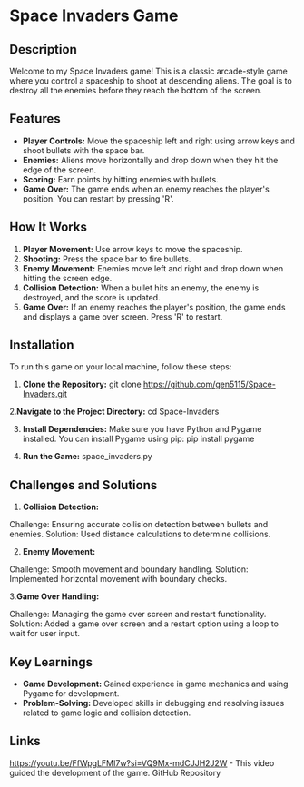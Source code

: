 # Space Invaders Game

## Description

Welcome to my Space Invaders game! This is a classic arcade-style game where you control a spaceship to shoot at descending aliens. The goal is to destroy all the enemies before they reach the bottom of the screen.

## Features

- **Player Controls:** Move the spaceship left and right using arrow keys and shoot bullets with the space bar.
- **Enemies:** Aliens move horizontally and drop down when they hit the edge of the screen.
- **Scoring:** Earn points by hitting enemies with bullets.
- **Game Over:** The game ends when an enemy reaches the player's position. You can restart by pressing 'R'.

## How It Works

1. **Player Movement:** Use arrow keys to move the spaceship.
2. **Shooting:** Press the space bar to fire bullets.
3. **Enemy Movement:** Enemies move left and right and drop down when hitting the screen edge.
4. **Collision Detection:** When a bullet hits an enemy, the enemy is destroyed, and the score is updated.
5. **Game Over:** If an enemy reaches the player's position, the game ends and displays a game over screen. Press 'R' to restart.

## Installation

To run this game on your local machine, follow these steps:

1. **Clone the Repository:**
   git clone https://github.com/gen5115/Space-Invaders.git
   
 2.**Navigate to the Project Directory:**
   cd Space-Invaders
   
3. **Install Dependencies:**
  Make sure you have Python and Pygame installed. You can install Pygame using pip:
pip install pygame

 4. **Run the Game:**
     space_invaders.py

    
## Challenges and Solutions

1. **Collision Detection:**

Challenge: Ensuring accurate collision detection between bullets and enemies.
Solution: Used distance calculations to determine collisions.

2. **Enemy Movement:**

Challenge: Smooth movement and boundary handling.
Solution: Implemented horizontal movement with boundary checks.

3.**Game Over Handling:**

Challenge: Managing the game over screen and restart functionality.
Solution: Added a game over screen and a restart option using a loop to wait for user input.

## Key Learnings
- **Game Development:** Gained experience in game mechanics and using Pygame for development.
- **Problem-Solving:** Developed skills in debugging and resolving issues related to game logic and collision detection.

## Links
https://youtu.be/FfWpgLFMI7w?si=VQ9Mx-mdCJJH2J2W - This video guided the development of the game.
GitHub Repository
